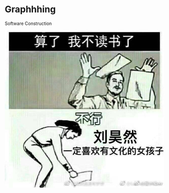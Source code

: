 # Graphhhing
Software Construction

![IMG_0436](https://raw.githubusercontent.com/JonySheep/Graphhhing/master/IMG_0436.JPG)